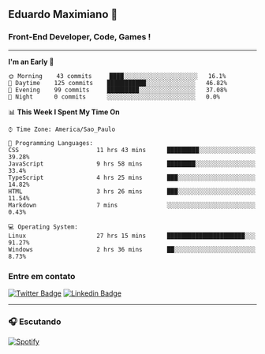 ## Eduardo Maximiano 👋

### Front-End Developer, Code, Games !

---

<!--START_SECTION:waka-->
**I'm an Early 🐤** 

```text
🌞 Morning    43 commits     ████░░░░░░░░░░░░░░░░░░░░░   16.1% 
🌆 Daytime    125 commits    ███████████░░░░░░░░░░░░░░   46.82% 
🌃 Evening    99 commits     █████████░░░░░░░░░░░░░░░░   37.08% 
🌙 Night      0 commits      ░░░░░░░░░░░░░░░░░░░░░░░░░   0.0%

```


📊 **This Week I Spent My Time On** 

```text
⌚︎ Time Zone: America/Sao_Paulo

💬 Programming Languages: 
CSS                      11 hrs 43 mins      █████████░░░░░░░░░░░░░░░░   39.28% 
JavaScript               9 hrs 58 mins       ████████░░░░░░░░░░░░░░░░░   33.4% 
TypeScript               4 hrs 25 mins       ███░░░░░░░░░░░░░░░░░░░░░░   14.82% 
HTML                     3 hrs 26 mins       ███░░░░░░░░░░░░░░░░░░░░░░   11.54% 
Markdown                 7 mins              ░░░░░░░░░░░░░░░░░░░░░░░░░   0.43%

💻 Operating System: 
Linux                    27 hrs 15 mins      ██████████████████████░░░   91.27% 
Windows                  2 hrs 36 mins       ██░░░░░░░░░░░░░░░░░░░░░░░   8.73%

```


<!--END_SECTION:waka-->

### Entre em contato

[![Twitter Badge](https://img.shields.io/badge/-@edmaxi-1ca0f1?style=flat-square&labelColor=1ca0f1&logo=twitter&logoColor=white&link=https://twitter.com/edmaxi)](https://twitter.com/edmaxi)
[![Linkedin Badge](https://img.shields.io/badge/-Eduardo_Maximiano-0077B5?style=flat-square&logo=Linkedin&logoColor=white&link=https://www.linkedin.com/in/maximiano-eduardo)](https://www.linkedin.com/in/maximiano-eduardo)

---

### 🎧 Escutando
[![Spotify](https://novatorem-sandy.vercel.app/api/spotify)](https://open.spotify.com/user/comgigo)
